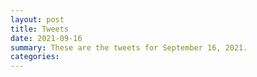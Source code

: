 ```yaml
---
layout: post
title: Tweets
date: 2021-09-16
summary: These are the tweets for September 16, 2021.
categories:
---
```


